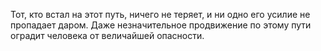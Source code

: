 Тот, кто встал на этот путь, ничего не теряет, и ни одно его усилие не пропадает даром. Даже незначительное продвижение по этому пути оградит человека от величайшей опасности.
